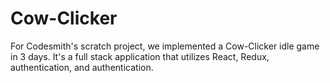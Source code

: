 # Cow-Clicker
For Codesmith's scratch project, we implemented a Cow-Clicker idle game in 3 days. It's a full stack application that utilizes React, Redux, authentication, and authentication.
